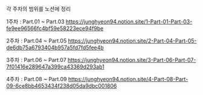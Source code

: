각 주차의 범위를 노션에 정리

1주차 : Part.01 ~ Part.03
https://junghyeon94.notion.site/1-Part-01-Part-03-fe9ee96566fc4bf59e58223ece94f9be

2주차 : Part.04 ~ Part.05
https://junghyeon94.notion.site/2-Part-04-Part-05-de6db75a6793404b957a5fd7fd5fee4b

3주차 : Part.06 ~ Part.07
https://junghyeon94.notion.site/3-Part-06-Part-07-7f01416e289647a399ca43369d293ab1

4주차 : Part.08 ~ Part.09
https://junghyeon94.notion.site/4-Part-08-Part-09-6ce8bb4653434f238d05da9dbc001806
